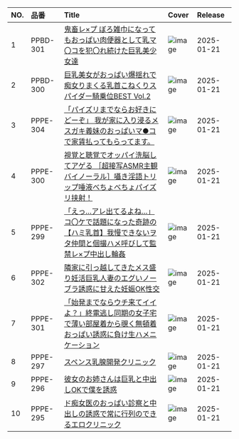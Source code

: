 |NO.|品番|Title|Cover|Release|
|:---|:---|:---|:---|:---|
1|PPBD-301|[鬼畜レ×プ ぼろ雑巾になってもおっぱい肉便器として乳マ〇コを犯〇れ続けた巨乳美少女達](https://www.avmoive.top/index.php/archives/57496/)|![image](https://cdn.up-timely.com/image/20/content/77440/NhHcL25mO4gIZaTe2GnbuFtkuJ9ZschV6zhs40dV.jpg)|2025-01-21
2|PPBD-300|[巨乳美女がおっぱい爆揺れで痴女りまくる乳首こねくりスパイダー騎乗位BEST Vol.2](https://www.avmoive.top/index.php/archives/57495/)|![image](https://cdn.up-timely.com/image/20/content/77437/dfRxhTytuRQCcPzuJmuXlyOboiOLy8ZafVuuipXa.jpg)|2025-01-21
3|PPPE-304|[「パイズリまでならお好きにどーぞ」 我が家に入り浸るメスガキ義妹のおっぱいマ●コで家賃払ってもらってます。](https://www.avmoive.top/index.php/archives/57494/)|![image](https://cdn.up-timely.com/image/20/content/77439/mA6YEumTnJX9AqmZtTm5zvfC9TL4WIxAHhH9uyeu.jpg)|2025-01-21
4|PPPE-300|[視覚と聴覚でオッパイ洗脳してアゲる ［超接写ASMR主観バイノーラル］囁き淫語トリップ唾液べちょべちょパイズリ挟射！](https://www.avmoive.top/index.php/archives/57493/)|![image](https://cdn.up-timely.com/image/20/content/77434/0WCHwmSgSGbS06DbOFwwxyVoXPeJaLXiEmfQrSO2.jpg)|2025-01-21
5|PPPE-299|[「えっ…アレ出てるよね…」 コ〇ケで話題になった奇跡の【ハミ乳首】我慢できないヲタ仲間と個撮ハメ呼びして監禁レ×プ中出し輪姦](https://www.avmoive.top/index.php/archives/57492/)|![image](https://cdn.up-timely.com/image/20/content/77441/5Acp7jREnLwLkVwgb39pVnHpVBP3vnpwvw61KMkB.jpg)|2025-01-21
6|PPPE-302|[隣家に引っ越してきたメス盛り妊活巨乳人妻のエグいノーブラ誘惑に甘えた妊娠OK性交](https://www.avmoive.top/index.php/archives/57491/)|![image](https://cdn.up-timely.com/image/20/content/77435/TmoLIctR62kyUQuOaIosiBPoniD4Jp2d2gJV8y5G.jpg)|2025-01-21
7|PPPE-301|[「始発までならウチ来てイイよ？」終電逃し同期の女子宅で薄い部屋着から覗く無頓着おっぱい誘惑に負け生ハメニケーション](https://www.avmoive.top/index.php/archives/57490/)|![image](https://cdn.up-timely.com/image/20/content/77442/mBWuKWAZjpm8nSADnRDxPbizkhrEG4UECw5lFpGM.jpg)|2025-01-21
8|PPPE-297|[スペンス乳腺開発クリニック](https://www.avmoive.top/index.php/archives/57489/)|![image](https://cdn.up-timely.com/image/20/content/77438/iAN5Zhc1AL9nD5mtk0GMQ9s2CyVABRtTBYMIlyee.jpg)|2025-01-21
9|PPPE-296|[彼女のお姉さんは巨乳と中出しOKで僕を誘惑](https://www.avmoive.top/index.php/archives/57488/)|![image](https://cdn.up-timely.com/image/20/content/77436/UQYdWXk7IkNSHK7maFl2dETUGsemlyRWDbvMylM9.jpg)|2025-01-21
10|PPPE-295|[ド痴女医のおっぱい診察と中出しの誘惑で常に行列のできるエロクリニック](https://www.avmoive.top/index.php/archives/57487/)|![image](https://cdn.up-timely.com/image/20/content/77433/ENburVAlt4Xxf4JPceLWB6WlSxZghzFym8VJn50e.jpg)|2025-01-21